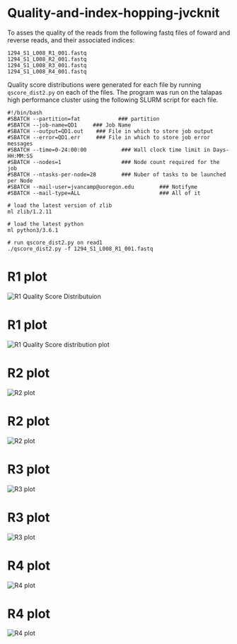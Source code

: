 # Quality-and-index-hopping-jvcknit

To asses the quality of the reads from the following fastq files of foward and reverse reads, and their associated indices:

```
1294_S1_L008_R1_001.fastq
1294_S1_L008_R2_001.fastq
1294_S1_L008_R3_001.fastq
1294_S1_L008_R4_001.fastq
```

Quality score distributions were generated for each file by running `qscore_dist2.py` on each of the files. The program was run on the talapas high performance cluster using the following SLURM script for each file.

```
#!/bin/bash
#SBATCH --partition=fat            ### partition
#SBATCH --job-name=QD1     ### Job Name
#SBATCH --output=QD1.out    ### File in which to store job output
#SBATCH --error=QD1.err     ### File in which to store job error messages
#SBATCH --time=0-24:00:00           ### Wall clock time limit in Days-HH:MM:SS
#SBATCH --nodes=1                   ### Node count required for the job
#SBATCH --ntasks-per-node=28        ### Nuber of tasks to be launched per Node
#SBATCH --mail-user=jvancamp@uoregon.edu        ### Notifyme
#SBATCH --mail-type=ALL                         ### All of it

# load the latest version of zlib
ml zlib/1.2.11

# load the latest python
ml python3/3.6.1

# run qscore_dist2.py on read1
./qscore_dist2.py -f 1294_S1_L008_R1_001.fastq
```

# R1 plot

![R1 Quality Score Distributuion](https://github.com/UO-BGMP/quality-and-index-hopping-jvcknit/blob/index_hop.working/Plots/1294_S1_L008_R1_001.fastq_dist1.png)

# R1 plot
![R1 Quality Score distribution plot](https://github.com/UO-BGMP/quality-and-index-hopping-jvcknit/blob/index_hop.working/Plots/1294_S1_L008_R1_001.fastq_dist2.png)

# R2 plot
![R2 plot](https://github.com/UO-BGMP/quality-and-index-hopping-jvcknit/blob/index_hop.working/Plots/1294_S1_L008_R2_001.fastq_dist1.png)

# R2 plot
![R2 plot](https://github.com/UO-BGMP/quality-and-index-hopping-jvcknit/blob/index_hop.working/Plots/1294_S1_L008_R2_001.fastq_dist2.png)

# R3 plot
![R3 plot](https://github.com/UO-BGMP/quality-and-index-hopping-jvcknit/blob/index_hop.working/Plots/1294_S1_L008_R3_001.fastq_dist1.png)

# R3 plot
![R3 plot](https://github.com/UO-BGMP/quality-and-index-hopping-jvcknit/blob/index_hop.working/Plots/1294_S1_L008_R3_001.fastq_dist2.png)

# R4 plot
![R4 plot](https://github.com/UO-BGMP/quality-and-index-hopping-jvcknit/blob/index_hop.working/Plots/1294_S1_L008_R4_001.fastq_dist1.png)

# R4 plot
![R4 plot](https://github.com/UO-BGMP/quality-and-index-hopping-jvcknit/blob/index_hop.working/Plots/1294_S1_L008_R4_001.fastq_dist2.png)



